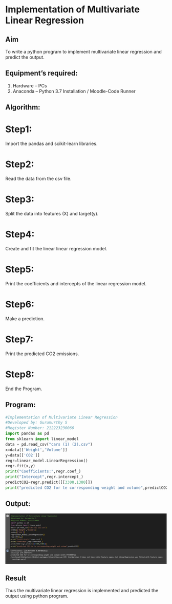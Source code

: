 # Implementation of Multivariate Linear Regression
## Aim
To write a python program to implement multivariate linear regression and predict the output.
## Equipment’s required:
1.	Hardware – PCs
2.	Anaconda – Python 3.7 Installation / Moodle-Code Runner
## Algorithm:
# Step1:
Import the pandas and scikit-learn libraries.

# Step2:
Read the data from the csv file.

# Step3:
Split the data into features (X) and target(y).

# Step4:
Create and fit the linear linear regression model.

# Step5:
Print the coefficients and intercepts of the linear regression model.

# Step6:
Make a prediction.

# Step7:
Print the predicted CO2 emissions.

# Step8:
End the Program.

## Program:
```python
#Implementation of Multivariate Linear Regression
#Developed by: Gurumurthy S
#Register Number: 212223230066
import pandas as pd
from sklearn import linear_model
data = pd.read_csv("cars (1) (2).csv")
x=data[['Weight','Volume']]
y=data[['CO2']]
regr=linear_model.LinearRegression()
regr.fit(x,y)
print("Coefficients:",regr.coef_)
print("Intercept",regr.intercept_)
predictCO2=regr.predict([[3300,1300]])
print("predicted CO2 for te corresponding weight and volume",predictCO2)
```
## Output:
![output](multivaren.png)
## Result
Thus the multivariate linear regression is implemented and predicted the output using python program.